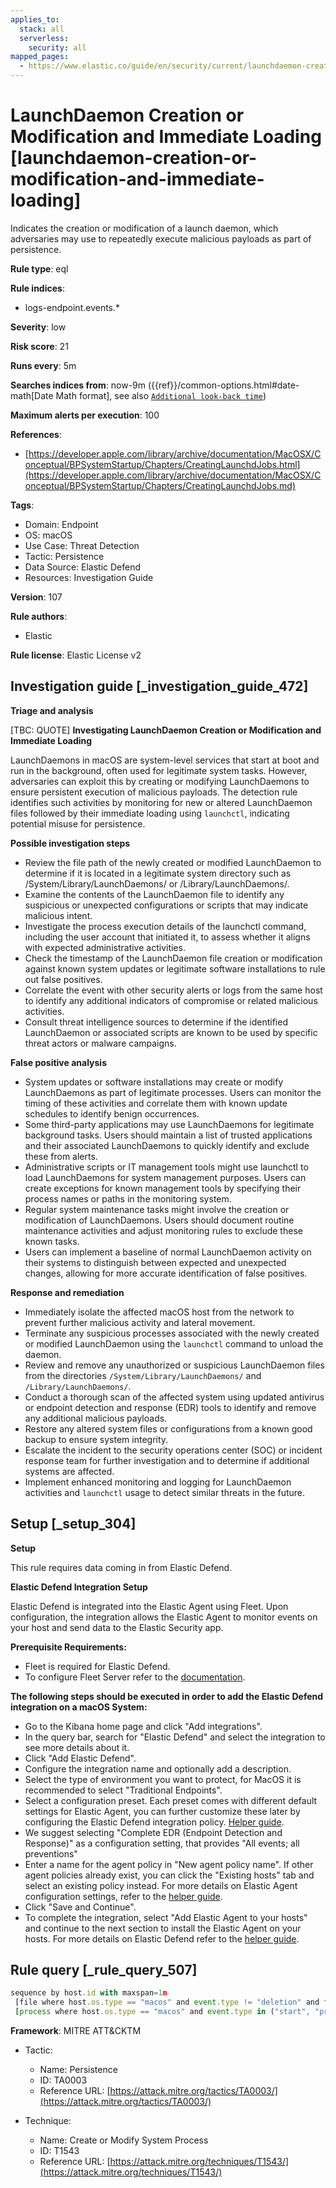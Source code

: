 ```yaml
---
applies_to:
  stack: all
  serverless:
    security: all
mapped_pages:
  - https://www.elastic.co/guide/en/security/current/launchdaemon-creation-or-modification-and-immediate-loading.html
---
```


# LaunchDaemon Creation or Modification and Immediate Loading [launchdaemon-creation-or-modification-and-immediate-loading]

Indicates the creation or modification of a launch daemon, which adversaries may use to repeatedly execute malicious payloads as part of persistence.

**Rule type**: eql

**Rule indices**:

* logs-endpoint.events.*

**Severity**: low

**Risk score**: 21

**Runs every**: 5m

**Searches indices from**: now-9m ({{ref}}/common-options.html#date-math[Date Math format], see also [`Additional look-back time`](docs-content://solutions/security/detect-and-alert/create-detection-rule.md#rule-schedule))

**Maximum alerts per execution**: 100

**References**:

* [https://developer.apple.com/library/archive/documentation/MacOSX/Conceptual/BPSystemStartup/Chapters/CreatingLaunchdJobs.html](https://developer.apple.com/library/archive/documentation/MacOSX/Conceptual/BPSystemStartup/Chapters/CreatingLaunchdJobs.md)

**Tags**:

* Domain: Endpoint
* OS: macOS
* Use Case: Threat Detection
* Tactic: Persistence
* Data Source: Elastic Defend
* Resources: Investigation Guide

**Version**: 107

**Rule authors**:

* Elastic

**Rule license**: Elastic License v2

## Investigation guide [_investigation_guide_472]

**Triage and analysis**

[TBC: QUOTE]
**Investigating LaunchDaemon Creation or Modification and Immediate Loading**

LaunchDaemons in macOS are system-level services that start at boot and run in the background, often used for legitimate system tasks. However, adversaries can exploit this by creating or modifying LaunchDaemons to ensure persistent execution of malicious payloads. The detection rule identifies such activities by monitoring for new or altered LaunchDaemon files followed by their immediate loading using `launchctl`, indicating potential misuse for persistence.

**Possible investigation steps**

* Review the file path of the newly created or modified LaunchDaemon to determine if it is located in a legitimate system directory such as /System/Library/LaunchDaemons/ or /Library/LaunchDaemons/.
* Examine the contents of the LaunchDaemon file to identify any suspicious or unexpected configurations or scripts that may indicate malicious intent.
* Investigate the process execution details of the launchctl command, including the user account that initiated it, to assess whether it aligns with expected administrative activities.
* Check the timestamp of the LaunchDaemon file creation or modification against known system updates or legitimate software installations to rule out false positives.
* Correlate the event with other security alerts or logs from the same host to identify any additional indicators of compromise or related malicious activities.
* Consult threat intelligence sources to determine if the identified LaunchDaemon or associated scripts are known to be used by specific threat actors or malware campaigns.

**False positive analysis**

* System updates or software installations may create or modify LaunchDaemons as part of legitimate processes. Users can monitor the timing of these activities and correlate them with known update schedules to identify benign occurrences.
* Some third-party applications may use LaunchDaemons for legitimate background tasks. Users should maintain a list of trusted applications and their associated LaunchDaemons to quickly identify and exclude these from alerts.
* Administrative scripts or IT management tools might use launchctl to load LaunchDaemons for system management purposes. Users can create exceptions for known management tools by specifying their process names or paths in the monitoring system.
* Regular system maintenance tasks might involve the creation or modification of LaunchDaemons. Users should document routine maintenance activities and adjust monitoring rules to exclude these known tasks.
* Users can implement a baseline of normal LaunchDaemon activity on their systems to distinguish between expected and unexpected changes, allowing for more accurate identification of false positives.

**Response and remediation**

* Immediately isolate the affected macOS host from the network to prevent further malicious activity and lateral movement.
* Terminate any suspicious processes associated with the newly created or modified LaunchDaemon using the `launchctl` command to unload the daemon.
* Review and remove any unauthorized or suspicious LaunchDaemon files from the directories `/System/Library/LaunchDaemons/` and `/Library/LaunchDaemons/`.
* Conduct a thorough scan of the affected system using updated antivirus or endpoint detection and response (EDR) tools to identify and remove any additional malicious payloads.
* Restore any altered system files or configurations from a known good backup to ensure system integrity.
* Escalate the incident to the security operations center (SOC) or incident response team for further investigation and to determine if additional systems are affected.
* Implement enhanced monitoring and logging for LaunchDaemon activities and `launchctl` usage to detect similar threats in the future.


## Setup [_setup_304]

**Setup**

This rule requires data coming in from Elastic Defend.

**Elastic Defend Integration Setup**

Elastic Defend is integrated into the Elastic Agent using Fleet. Upon configuration, the integration allows the Elastic Agent to monitor events on your host and send data to the Elastic Security app.

**Prerequisite Requirements:**

* Fleet is required for Elastic Defend.
* To configure Fleet Server refer to the [documentation](docs-content://reference/ingestion-tools/fleet/fleet-server.md).

**The following steps should be executed in order to add the Elastic Defend integration on a macOS System:**

* Go to the Kibana home page and click "Add integrations".
* In the query bar, search for "Elastic Defend" and select the integration to see more details about it.
* Click "Add Elastic Defend".
* Configure the integration name and optionally add a description.
* Select the type of environment you want to protect, for MacOS it is recommended to select "Traditional Endpoints".
* Select a configuration preset. Each preset comes with different default settings for Elastic Agent, you can further customize these later by configuring the Elastic Defend integration policy. [Helper guide](docs-content://solutions/security/configure-elastic-defend/configure-an-integration-policy-for-elastic-defend.md).
* We suggest selecting "Complete EDR (Endpoint Detection and Response)" as a configuration setting, that provides "All events; all preventions"
* Enter a name for the agent policy in "New agent policy name". If other agent policies already exist, you can click the "Existing hosts" tab and select an existing policy instead. For more details on Elastic Agent configuration settings, refer to the [helper guide](docs-content://reference/ingestion-tools/fleet/agent-policy.md).
* Click "Save and Continue".
* To complete the integration, select "Add Elastic Agent to your hosts" and continue to the next section to install the Elastic Agent on your hosts. For more details on Elastic Defend refer to the [helper guide](docs-content://solutions/security/configure-elastic-defend/install-elastic-defend.md).


## Rule query [_rule_query_507]

```js
sequence by host.id with maxspan=1m
 [file where host.os.type == "macos" and event.type != "deletion" and file.path : ("/System/Library/LaunchDaemons/*", "/Library/LaunchDaemons/*")]
 [process where host.os.type == "macos" and event.type in ("start", "process_started") and process.name == "launchctl" and process.args == "load"]
```

**Framework**: MITRE ATT&CKTM

* Tactic:

    * Name: Persistence
    * ID: TA0003
    * Reference URL: [https://attack.mitre.org/tactics/TA0003/](https://attack.mitre.org/tactics/TA0003/)

* Technique:

    * Name: Create or Modify System Process
    * ID: T1543
    * Reference URL: [https://attack.mitre.org/techniques/T1543/](https://attack.mitre.org/techniques/T1543/)



